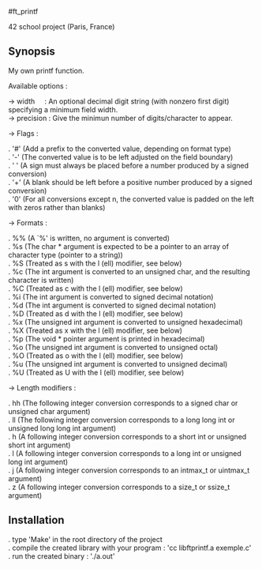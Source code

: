 #ft_printf
  
42 school project (Paris, France)
  
## Synopsis
  
My own printf function.
  
Available options :
  
-> width&nbsp;&nbsp;&nbsp;&nbsp;&nbsp;: An optional decimal digit string (with nonzero first digit) specifying a minimum field width.  
-> precision&nbsp;: Give the minimun number of digits/character to appear.  

-> Flags :  

. '#' (Add a prefix to the converted value, depending on format type)  
. '-' (The converted value is to be left adjusted on the field boundary)  
. ' ' (A sign must always be placed before a number produced by a signed conversion)  
. '+' (A blank should be left before a positive number produced by a signed conversion)  
. '0' (For all conversions except n, the converted value is padded on the left with zeros rather than blanks)  
  
-> Formats :  
  
. %% (A `%' is written, no argument is converted)  
. %s (The char * argument is expected to be a pointer to an array of character type (pointer to a string))  
. %S (Treated as s with the l (ell) modifier, see below)  
. %c (The int argument is converted to an unsigned char, and the resulting character is written)  
. %C (Treated as c with the l (ell) modifier, see below)  
. %i (The int argument is converted to signed decimal notation)  
. %d (The int argument is converted to signed decimal notation)  
. %D (Treated as d with the l (ell) modifier, see below)  
. %x (The unsigned int argument is converted to unsigned hexadecimal)  
. %X (Treated as x with the l (ell) modifier, see below)  
. %p (The void * pointer argument is printed in hexadecimal)  
. %o (The unsigned int argument is converted to unsigned octal)  
. %O (Treated as o with the l (ell) modifier, see below)  
. %u (The unsigned int argument is converted to unsigned decimal)  
. %U (Treated as U with the l (ell) modifier, see below)  

-> Length modifiers :

. hh (The following integer conversion corresponds to a signed char or unsigned char argument)  
. ll (The following integer conversion corresponds to a long long int or unsigned long long int argument)  
. h  (A following integer conversion corresponds to a short int or unsigned short int argument)  
. l  (A following integer conversion corresponds to a long int or unsigned long int argument)  
. j  (A following integer conversion corresponds to an intmax_t or uintmax_t argument)  
. z  (A following integer conversion corresponds to a size_t or ssize_t argument)  
  
## Installation  
  
. type 'Make' in the root directory of the project  
. compile the created library with your program : 'cc libftprintf.a exemple.c'  
. run the created binary : './a.out'  
